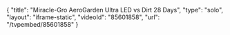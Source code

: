 {
    "title": "Miracle-Gro AeroGarden  Ultra LED vs Dirt 28 Days",
    "type": "solo",
    "layout": "iframe-static",
    "videoId": "85601858",
    "url": "\/tvpembed\/85601858"
}